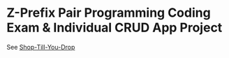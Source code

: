 # Z-Prefix Pair Programming Coding Exam & Individual CRUD App Project

See [Shop-Till-You-Drop](../project-highlights/shop-till-you-drop/)
